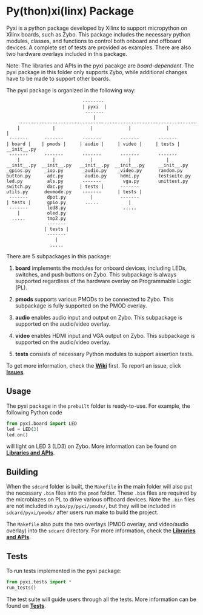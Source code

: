 # Py(thon)xi(linx) Package

Pyxi is a python package developed by Xilinx to support micropython on Xilinx boards, such as Zybo. This package includes the necessary python modules, classes, and functions to control both onboard and offboard devices. A complete set of tests are provided as examples. There are also two hardware overlays included in this package.

Note: The libraries and APIs in the pyxi pacakge are *board-dependent*. The pyxi package in this folder only supports Zybo, while additional changes have to be made to support other boards.

The pyxi package is organized in the following way:

```
					        --------
              	        	| pyxi	|
                	         -------
                  	            |
     -----------------------------------------------------------------
    |	    	 |		       |		     |	           |		  |
 -------	  -------       -------       -------       -------   
| board |    | pmods |     | audio |     | video |     | tests |   __init__.py
 -------	  -------       -------       -------       -------   
    |	    	 |		       |		     |	           |
__init__.py  __init__.py   __init__.py  __init__.py     __init__.py
_gpios.py     _iop.py       _audio.py	 _video.py		random.py
button.py	   adc.py        audio.py	  hdmi.py       testsuite.py
led.py         als.py       -------		   vga.py		unittest.py
switch.py      dac.py      | tests |      -------	
utils.py      devmode.py    -------      | tests | 
 -------       dpot.py         |          -------
| tests |      gpio.py       .....			 |
 -------       led8.py					   .....
    |          oled.py
  .....        tmp2.py
     		   -------
  			  | tests | 
               -------
                  |
     			.....

```
There are 5 subpackages in this package:

1. **board** implements the modules for onboard devices, including LEDs, switches, and push buttons on Zybo. This subpackage is always supported regardless of the hardware overlay on Programmable Logic (PL).

2. **pmods** supports various PMODs to be connected to Zybo. This subpackage is fully supported on the PMOD overlay.

3. **audio** enables audio input and output on Zybo. This subpackage is supported on the audio/video overlay.

4. **video** enables HDMI input and VGA output on Zybo. This subpackage is supported on the audio/video overlay.

5. **tests** consists of necessary Python modules to support assertion tests.


To get more information, check the <a href="https://github.com/Xilinx/XilinxPythonProject/wiki" target="_blank"><b>Wiki</b></a> first. To report an issue, click <a href="https://github.com/Xilinx/XilinxPythonProject/issues" target="_blank"><b>Issues</b></a>.

## Usage
The pyxi package in the `prebuilt` folder is ready-to-use. For example, the following Python code
```python
from pyxi.board import LED
led = LED(3)
led.on()
```
will light on LED 3 (LD3) on Zybo. More information can be found on <a href="https://github.com/Xilinx/XilinxPythonProject/wiki/6.-Libraries-and-APIs" target="_blank"><b>Libraries and APIs</b></a>.
## Building
When the `sdcard` folder is built, the `Makefile` in the main folder will also put the necessary `.bin` files into the `pmod` folder. These `.bin` files are required by the microblazes on PL to drive various offboard devices. Note the `.bin` files are not included in `zybo/py/pyxi/pmods/`, but they will be included in `sdcard/pyxi/pmods/` after users run make to build the project.

The `Makefile` also puts the two overlays (PMOD overlay, and video/audio overlay) into the `sdcard` directory. For more information, check the <a href="https://github.com/Xilinx/XilinxPythonProject/wiki/6.-Libraries-and-APIs" target="_blank"><b>Libraries and APIs</b></a>.

## Tests
To run tests implemented in the pyxi package:
```python
from pyxi.tests import *
run_tests()
```
The test suite will guide users through all the tests. More information can be found on <a href="https://github.com/Xilinx/XilinxPythonProject/wiki/7.-Test" target="_blank"><b>Tests</b></a>.
